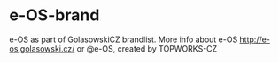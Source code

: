 # e-OS-brand
e-OS as part of GolasowskiCZ brandlist. More info about e-OS http://e-os.golasowski.cz/ or @e-OS, created by TOPWORKS-CZ
